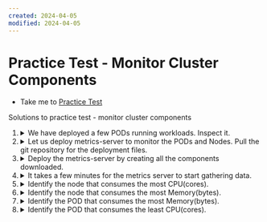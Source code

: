 ```yaml
---
created: 2024-04-05
modified: 2024-04-05
---
```

# Practice Test - Monitor Cluster Components
  - Take me to [Practice Test](https://kodekloud.com/topic/practice-test-monitor-cluster-components/)
  
Solutions to practice test - monitor cluster components
1.  <details>
    <summary>We have deployed a few PODs running workloads. Inspect it.</summary>

    ```
    kubectl get pods
    ```
    </details>
  
1.  <details>
    <summary>Let us deploy metrics-server to monitor the PODs and Nodes. Pull the git repository for the deployment files.</summary>

    ```
    git clone https://github.com/kodekloudhub/kubernetes-metrics-server.git
    ```
    </details>
  
1.  <details>
    <summary>Deploy the metrics-server by creating all the components downloaded.</summary>
    
    Run the 'kubectl create -f .' command from within the downloaded repository.
  
    ```
    cd kubernetes-metrics-server
    kubectl create -f .
    ```
    </details>
    
1.  <details>
    <summary>It takes a few minutes for the metrics server to start gathering data.</summary>

    Run the `kubectl top node` command and wait for a valid output.
    
    ```
    kubectl top node
    ```
    </details>
  
1.  <details>
    <summary>Identify the node that consumes the most CPU(cores).</summary>

     Run the `kubectl top node` command

      ```
      kubectl top node
      ```

      Examine the `CPU(cores)` column of the output to get the answer.

      </details>
  
1.  <details>
    <summary>Identify the node that consumes the most Memory(bytes).</summary>
    Run the `kubectl top node` command
  
    ```
    $ kubectl top node
    ```

    Examine the `MEMORY(bytes)` column of the output to get the answer.

    </details>
  
1.  <details>
    <summary>Identify the POD that consumes the most Memory(bytes).</summary>

    Run the `kubectl top pod` command
  
    ```
    kubectl top pod
    ```

    Examine the `MEMORY(bytes)` column of the output to get the answer.

    </details>
  
1.  <details>

    <summary>Identify the POD that consumes the least CPU(cores).</summary>

    Run the `kubectl top pod` command
  
    ```
    kubectl top pod
    ```

    Examine the `CPU(cores)` column of the output to get the answer.

  </details>
  



